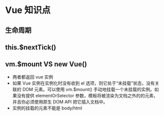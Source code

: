 # Vue 知识点

## 生命周期

## this.$nextTick()


## vm.$mount VS new Vue()
* 两者都返回 vue 实例
* 如果 Vue 实例在实例化时没有收到 el 选项，则它处于“未挂载”状态，没有关联的 DOM 元素。可以使用 vm.$mount() 手动地挂载一个未挂载的实例。如果没有提供 elementOrSelector 参数，模板将被渲染为文档之外的的元素，并且你必须使用原生 DOM API 把它插入文档中。
* 实例的挂载的元素不能是 body/html